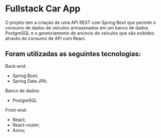 # Fullstack Car App
O projeto tem a criação de uma API REST com Spring Boot que permite o consumo de dados de veículos armazenados em um banco de dados 
PostgreSQL e o gerenciamento de anúncio de veículos que são exibidos através do consumo de API com React.

## Foram utilizadas as seguintes tecnologias:

Back-end:
- Spring Boot;
- Spring Data JPA;

Banco de dados:
- PostgreSQL

Front-end:
- React;
- React-router;
- Axios;




